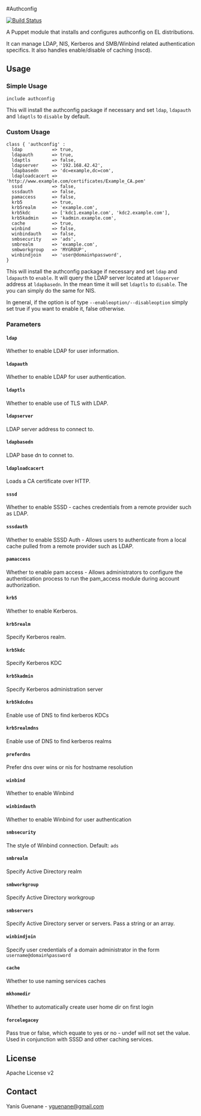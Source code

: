 #Authconfig

[![Build Status](https://travis-ci.org/Mylezeem/puppet-authconfig.png)](https://travis-ci.org/Mylezeem/puppet-authconfig)

A Puppet module that installs and configures authconfig on EL distributions.

It can manage LDAP, NIS, Kerberos and SMB/Winbind related authentication specifics. It also handles enable/disable of caching (nscd).

## Usage

### Simple Usage

```puppet
include authconfig
```

This will install the authconfig package if necessary and set `ldap`, `ldapauth` and `ldaptls` to `disable` by default.

### Custom Usage

```puppet
class { 'authconfig' :
  ldap           => true,
  ldapauth       => true,
  ldaptls        => false,
  ldapserver     => '192.168.42.42',
  ldapbasedn     => 'dc=example,dc=com',
  ldaploadcacert => 'http://www.example.com/certificates/Example_CA.pem'
  sssd           => false,
  sssdauth       => false,
  pamaccess      => false,
  krb5           => true,
  krb5realm      => 'example.com',
  krb5kdc        => ['kdc1.example.com', 'kdc2.example.com'],
  krb5kadmin     => 'kadmin.example.com',
  cache          => true,
  winbind        => false,
  winbindauth    => false,
  smbsecurity    => 'ads',
  smbrealm       => 'example.com',
  smbworkgroup   => 'MYGROUP',
  winbindjoin    => 'user@domain%password',
}
```

This will install the authconfig package if necessary and set `ldap` and `ldapauth` to `enable`. It will query the LDAP server located at `ldapserver` address at `ldapbasedn`.
In the mean time it will set `ldaptls` to `disable`. The you can simply do the same for NIS.

In general, if the option is of type `--enableoption/--disableoption` simply set true if you want to enable it, false otherwise.

### Parameters

#### `ldap`

Whether to enable LDAP for user information.

#### `ldapauth`

Whether to enable LDAP for user authentication.

#### `ldaptls`

Whether to enable use of TLS with LDAP.

#### `ldapserver`

LDAP server address to connect to.

#### `ldapbasedn`

LDAP base dn to connet to.

#### `ldaploadcacert`

Loads a CA certificate over HTTP.

#### `sssd`

Whether to enable SSSD - caches credentials from a remote provider such as LDAP.

#### `sssdauth`

Whether to enable SSSD Auth - Allows users to authenticate from a local cache pulled from a remote provider such as LDAP.

#### `pamaccess`

Whether to enable pam access - Allows administrators to configure the authentication process to run the pam_access module during account authorization.

#### `krb5`

Whether to enable Kerberos.

#### `krb5realm`

Specify Kerberos realm.

#### `krb5kdc`

Specify Kerberos KDC

#### `krb5kadmin`

Specify Kerberos administration server

#### `krb5kdcdns`

Enable use of DNS to find kerberos KDCs

#### `krb5realmdns`

Enable use of DNS to find kerberos realms

#### `preferdns`

Prefer dns over wins or nis for hostname resolution

#### `winbind`

Whether to enable Winbind

#### `winbindauth`

Whether to enable Winbind for user authentication

#### `smbsecurity`

The style of Winbind connection. Default: `ads`

#### `smbrealm`

Specify Active Directory realm

#### `smbworkgroup`

Specify Active Directory workgroup

#### `smbservers`

Specify Active Directory server or servers. Pass a string or an array.

#### `winbindjoin`

Specify user credentials of a domain administrator in the form `username@domain%password`

#### `cache`

Whether to use naming services caches

#### `mkhomedir`

Whether to automatically create user home dir on first login

#### `forcelegacey`

Pass true or false, which equate to yes or no - undef will not set the value.  Used in conjunction with SSSD and other caching services.

## License

Apache License v2

## Contact

Yanis Guenane - yguenane@gmail.com
